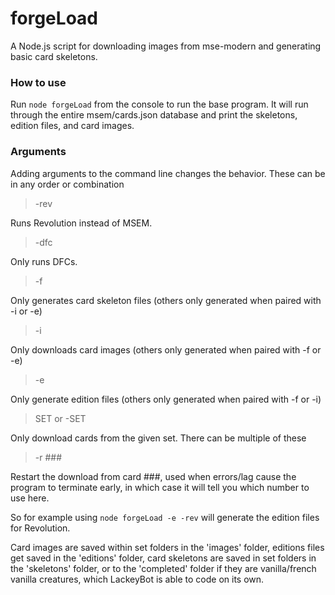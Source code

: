 # forgeLoad
A Node.js script for downloading images from mse-modern and generating basic card skeletons.

### How to use
Run `node forgeLoad` from the console to run the base program. It will run through the entire msem/cards.json database and print the skeletons, edition files, and card images.

### Arguments
Adding arguments to the command line changes the behavior. These can be in any order or combination

> -rev

Runs Revolution instead of MSEM.

> -dfc

Only runs DFCs.

> -f

Only generates card skeleton files (others only generated when paired with -i or -e)

> -i

Only downloads card images (others only generated when paired with -f or -e)

> -e

Only generate edition files (others only generated when paired with -f or -i)

> SET or -SET

Only download cards from the given set. There can be multiple of these

> -r ###

Restart the download from card ###, used when errors/lag cause the program to terminate early, in which case it will tell you which number to use here.

So for example using `node forgeLoad -e -rev` will generate the edition files for Revolution.

Card images are saved within set folders in the 'images' folder, editions files get saved in the 'editions' folder, card skeletons are saved in set folders in the 'skeletons' folder, or to the 'completed' folder if they are vanilla/french vanilla creatures, which LackeyBot is able to code on its own.
